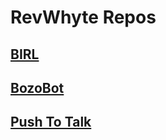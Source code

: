 # RevWhyte Repos
## [BIRL](https://revwhyte.github.io/funny-sites/birl/index.html)
## [BozoBot](https://revwhyte.github.io/funny-sites/bozobot/index.html)
## [Push To Talk](https://revwhyte.github.io/funny-sites/push-to-talk/index.html)